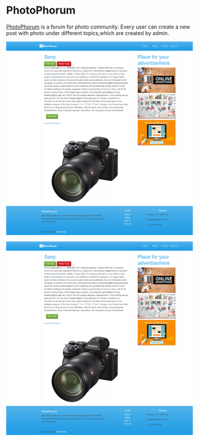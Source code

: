 # PhotoPhorum

[PhotoPhorum](https://fast-sands-64373.herokuapp.com/) is a forum for photo community. Every user can create a new post with photo under different topics,which are created by admin.

![](images/screenshoot.png)
 

![](images/screenshoot.png)
